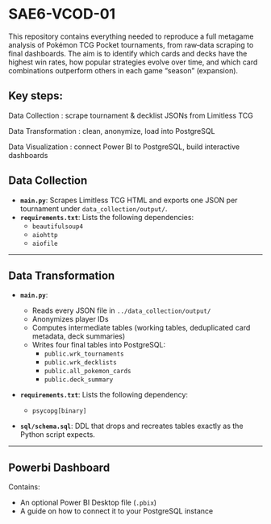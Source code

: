 # SAE6-VCOD-01


This repository contains everything needed to reproduce a full metagame analysis of Pokémon TCG Pocket tournaments, from raw‐data scraping to final dashboards. The aim is to identify which cards and decks have the highest win rates, how popular strategies evolve over time, and which card combinations outperform others in each game “season” (expansion).

## Key steps:

Data Collection : scrape tournament & decklist JSONs from Limitless TCG

Data Transformation : clean, anonymize, load into PostgreSQL

Data Visualization : connect Power BI to PostgreSQL, build interactive dashboards



## Data Collection

- **`main.py`**: Scrapes Limitless TCG HTML and exports one JSON per tournament under `data_collection/output/`.
- **`requirements.txt`**: Lists the following dependencies:
  - `beautifulsoup4`
  - `aiohttp`
  - `aiofile`

---

## Data Transformation

- **`main.py`**: 
  - Reads every JSON file in `../data_collection/output/`
  - Anonymizes player IDs
  - Computes intermediate tables (working tables, deduplicated card metadata, deck summaries)
  - Writes four final tables into PostgreSQL:
    - `public.wrk_tournaments`
    - `public.wrk_decklists`
    - `public.all_pokemon_cards`
    - `public.deck_summary`

- **`requirements.txt`**: Lists the following dependency:
  - `psycopg[binary]`

- **`sql/schema.sql`**: DDL that drops and recreates tables exactly as the Python script expects.

---

## Powerbi Dashboard

Contains:
- An optional Power BI Desktop file (`.pbix`)
- A guide on how to connect it to your PostgreSQL instance
